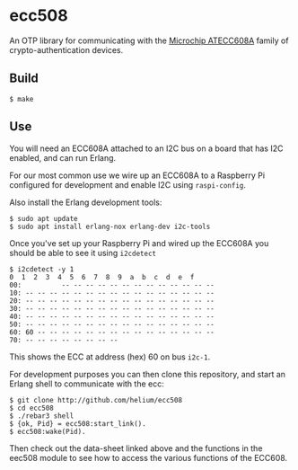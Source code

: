 ecc508
=====

An OTP library for communicating with the [Microchip
ATECC608A](http://ww1.microchip.com/downloads/en/DeviceDoc/20005927A.pdf)
family of crypto-authentication devices.

Build
-----

    $ make

Use
---

You will need an ECC608A attached to an I2C bus on a board that has
I2C enabled, and can run Erlang.

For our most common use we wire up an ECC608A to a Raspberry Pi
configured for development and enable I2C using `raspi-config`.


Also install the Erlang development tools:

    $ sudo apt update
    $ sudo apt install erlang-nox erlang-dev i2c-tools

Once you've set up your Raspberry Pi and wired up the ECC608A you
should be able to see it using `i2cdetect`

    $ i2cdetect -y 1
    0  1  2  3  4  5  6  7  8  9  a  b  c  d  e  f
    00:          -- -- -- -- -- -- -- -- -- -- -- -- --
    10: -- -- -- -- -- -- -- -- -- -- -- -- -- -- -- --
    20: -- -- -- -- -- -- -- -- -- -- -- -- -- -- -- --
    30: -- -- -- -- -- -- -- -- -- -- -- -- -- -- -- --
    40: -- -- -- -- -- -- -- -- -- -- -- -- -- -- -- --
    50: -- -- -- -- -- -- -- -- -- -- -- -- -- -- -- --
    60: 60 -- -- -- -- -- -- -- -- -- -- -- -- -- -- --
    70: -- -- -- -- -- -- -- --

This shows the ECC at address (hex) 60 on bus `i2c-1`.

For development purposes you can then clone this repository, and start
an Erlang shell to communicate with the ecc:

    $ git clone http://github.com/helium/ecc508
    $ cd ecc508
    $ ./rebar3 shell
    $ {ok, Pid} = ecc508:start_link().
    $ ecc508:wake(Pid).

Then check out the data-sheet linked above and the functions in the
eec508 module to see how to access the various functions of the
ECC608.
